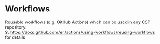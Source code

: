 # Workflows
Reusable workflows (e.g. GitHub Actions) which can be used in any OSP repository.<br>
S. https://docs.github.com/en/actions/using-workflows/reusing-workflows for details
